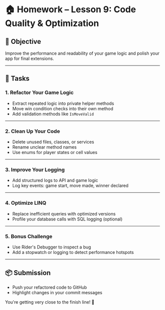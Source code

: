 # 🏠 Homework – Lesson 9: Code Quality & Optimization

## 🎯 Objective

Improve the performance and readability of your game logic and polish your app for final extensions.

---

## 📌 Tasks

### 1. Refactor Your Game Logic

- Extract repeated logic into private helper methods
- Move win condition checks into their own method
- Add validation methods like `IsMoveValid`

---

### 2. Clean Up Your Code

- Delete unused files, classes, or services
- Rename unclear method names
- Use enums for player states or cell values

---

### 3. Improve Your Logging

- Add structured logs to API and game logic
- Log key events: game start, move made, winner declared

---

### 4. Optimize LINQ

- Replace inefficient queries with optimized versions
- Profile your database calls with SQL logging (optional)

---

### 5. Bonus Challenge

- Use Rider's Debugger to inspect a bug
- Add a stopwatch or logging to detect performance hotspots

---

## 📦 Submission

- Push your refactored code to GitHub
- Highlight changes in your commit messages

You're getting very close to the finish line! 🏁
